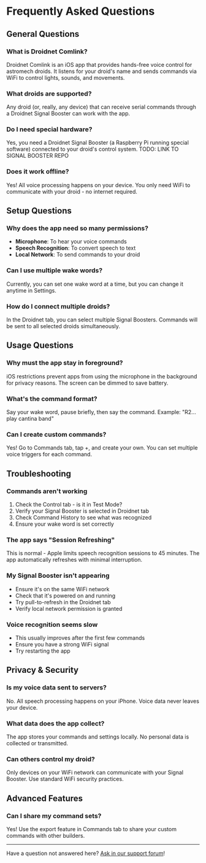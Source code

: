 # Frequently Asked Questions

## General Questions

### What is Droidnet Comlink?
Droidnet Comlink is an iOS app that provides hands-free voice control for astromech droids. It listens for your droid's name and sends commands via WiFi to control lights, sounds, and movements.

### What droids are supported?
Any droid (or, really, any device) that can receive serial commands through a Droidnet Signal Booster can work with the app. 

### Do I need special hardware?
Yes, you need a Droidnet Signal Booster (a Raspberry Pi running special software) connected to your droid's control system. TODO: LINK TO SIGNAL BOOSTER REPO

### Does it work offline?
Yes! All voice processing happens on your device. You only need WiFi to communicate with your droid - no internet required.

## Setup Questions

### Why does the app need so many permissions?
- **Microphone**: To hear your voice commands
- **Speech Recognition**: To convert speech to text
- **Local Network**: To send commands to your droid

### Can I use multiple wake words?
Currently, you can set one wake word at a time, but you can change it anytime in Settings.

### How do I connect multiple droids?
In the Droidnet tab, you can select multiple Signal Boosters. Commands will be sent to all selected droids simultaneously.

## Usage Questions

### Why must the app stay in foreground?
iOS restrictions prevent apps from using the microphone in the background for privacy reasons. The screen can be dimmed to save battery.

### What's the command format?
Say your wake word, pause briefly, then say the command. Example: "R2... play cantina band"

### Can I create custom commands?
Yes! Go to Commands tab, tap +, and create your own. You can set multiple voice triggers for each command.

## Troubleshooting

### Commands aren't working
1. Check the Control tab - is it in Test Mode?
2. Verify your Signal Booster is selected in Droidnet tab
3. Check Command History to see what was recognized
4. Ensure your wake word is set correctly

### The app says "Session Refreshing"
This is normal - Apple limits speech recognition sessions to 45 minutes. The app automatically refreshes with minimal interruption.

### My Signal Booster isn't appearing
- Ensure it's on the same WiFi network
- Check that it's powered on and running
- Try pull-to-refresh in the Droidnet tab
- Verify local network permission is granted

### Voice recognition seems slow
- This usually improves after the first few commands
- Ensure you have a strong WiFi signal
- Try restarting the app

## Privacy & Security

### Is my voice data sent to servers?
No. All speech processing happens on your iPhone. Voice data never leaves your device.

### What data does the app collect?
The app stores your commands and settings locally. No personal data is collected or transmitted.

### Can others control my droid?
Only devices on your WiFi network can communicate with your Signal Booster. Use standard WiFi security practices.

## Advanced Features

### Can I share my command sets?
Yes! Use the export feature in Commands tab to share your custom commands with other builders.


---

Have a question not answered here? [Ask in our support forum](https://github.com/travisccook/droidnet-comlink-support/issues/new?labels=question)!